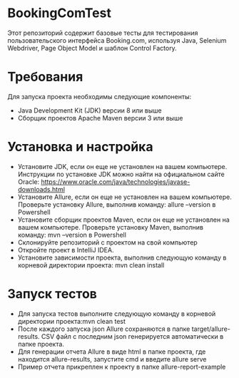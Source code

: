# BookingComTest
Этот репозиторий содержит базовые тесты для тестирования пользовательского интерфейса Booking.com, используя Java, Selenium Webdriver, Page Object Model и шаблон Control Factory.

# Требования
Для запуска проекта необходимы следующие компоненты:

* Java Development Kit (JDK) версии 8 или выше
* Сборщик проектов Apache Maven версии 3 или выше

# Установка и настройка
* Установите JDK, если он еще не установлен на вашем компьютере. Инструкции по установке JDK можно найти на официальном сайте Oracle: https://www.oracle.com/java/technologies/javase-downloads.html
* Установите Allure, если он еще не установлен на вашем компьютере. Проверьте установку Allure, выполнив команду: allure –version в Powershell
* Установите сборщик проектов Maven, если он еще не установлен на вашем компьютере. Проверьте установку Maven, выполнив команду: mvn –version в Powershell
* Склонируйте репозиторий с проектом на свой компьютер
* Откройте проект в IntelliJ IDEA.
* Установите зависимости проекта, выполнив следующую команду в корневой директории проекта: mvn clean install

# Запуск тестов
* Для запуска тестов выполните следующую команду в корневой директории проекта:mvn clean test
* После каждого запуска json Allure сохраняются в папке target/allure-results. CSV файл с последним json генерируется автоматически в папке проекта.
* Для генерации отчета Allure в виде html в папке проекта, где находится allure-results, запустите cmd и введите allure serve
* Пример отчета прикреплен к проекту в папке allure-report-example